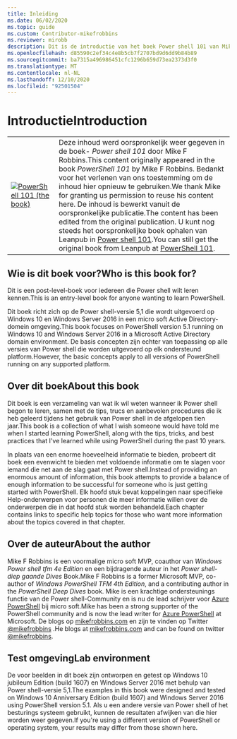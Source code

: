 ```yaml
---
title: Inleiding
ms.date: 06/02/2020
ms.topic: guide
ms.custom: Contributor-mikefrobbins
ms.reviewer: mirobb
description: Dit is de introductie van het boek Power shell 101 van Mike F. Robbins.
ms.openlocfilehash: d85590c2ef34c4e8b5cb7f2707bd9d6dd9b84b89
ms.sourcegitcommit: ba7315a496986451cfc1296b659d73ea2373d3f0
ms.translationtype: MT
ms.contentlocale: nl-NL
ms.lasthandoff: 12/10/2020
ms.locfileid: "92501504"
---
```

# <a name="introduction"></a><span data-ttu-id="371ad-103">Introductie</span><span class="sxs-lookup"><span data-stu-id="371ad-103">Introduction</span></span>

<table>
  <tr><td>
  <a href="https://leanpub.com/powershell101">
  <img src="media/powershell101-150x194.png" alt="PowerShell 101 (the book)" />
  </a>
  </td>
  <td colspan=2>
<span data-ttu-id="371ad-104">Deze inhoud werd oorspronkelijk weer gegeven in de boek- <em>Power shell 101</em> door Mike F Robbins.</span><span class="sxs-lookup"><span data-stu-id="371ad-104">This content originally appeared in the book <em>PowerShell 101</em> by Mike F Robbins.</span></span> <span data-ttu-id="371ad-105">Bedankt voor het verlenen van ons toestemming om de inhoud hier opnieuw te gebruiken.</span><span class="sxs-lookup"><span data-stu-id="371ad-105">We thank Mike for granting us permission to reuse his content here.</span></span> <span data-ttu-id="371ad-106">De inhoud is bewerkt vanuit de oorspronkelijke publicatie.</span><span class="sxs-lookup"><span data-stu-id="371ad-106">The content has been edited from the original publication.</span></span> <span data-ttu-id="371ad-107">U kunt nog steeds het oorspronkelijke boek ophalen van Leanpub in <a href="https://leanpub.com/powershell101">Power shell 101</a>.</span><span class="sxs-lookup"><span data-stu-id="371ad-107">You can still get the original book from Leanpub at <a href="https://leanpub.com/powershell101">PowerShell 101</a>.</span></span>
  </td></tr>
</table>

## <a name="who-is-this-book-for"></a><span data-ttu-id="371ad-108">Wie is dit boek voor?</span><span class="sxs-lookup"><span data-stu-id="371ad-108">Who is this book for?</span></span>

<span data-ttu-id="371ad-109">Dit is een post-level-boek voor iedereen die Power shell wilt leren kennen.</span><span class="sxs-lookup"><span data-stu-id="371ad-109">This is an entry-level book for anyone wanting to learn PowerShell.</span></span>

<span data-ttu-id="371ad-110">Dit boek richt zich op de Power shell-versie 5,1 die wordt uitgevoerd op Windows 10 en Windows Server 2016 in een micro soft Active Directory-domein omgeving.</span><span class="sxs-lookup"><span data-stu-id="371ad-110">This book focuses on PowerShell version 5.1 running on Windows 10 and Windows Server 2016 in a Microsoft Active Directory domain environment.</span></span> <span data-ttu-id="371ad-111">De basis concepten zijn echter van toepassing op alle versies van Power shell die worden uitgevoerd op elk ondersteund platform.</span><span class="sxs-lookup"><span data-stu-id="371ad-111">However, the basic concepts apply to all versions of PowerShell running on any supported platform.</span></span>

## <a name="about-this-book"></a><span data-ttu-id="371ad-112">Over dit boek</span><span class="sxs-lookup"><span data-stu-id="371ad-112">About this book</span></span>

<span data-ttu-id="371ad-113">Dit boek is een verzameling van wat ik wil weten wanneer ik Power shell begon te leren, samen met de tips, trucs en aanbevolen procedures die ik heb geleerd tijdens het gebruik van Power shell in de afgelopen tien jaar.</span><span class="sxs-lookup"><span data-stu-id="371ad-113">This book is a collection of what I wish someone would have told me when I started learning PowerShell, along with the tips, tricks, and best practices that I've learned while using PowerShell during the past 10 years.</span></span>

<span data-ttu-id="371ad-114">In plaats van een enorme hoeveelheid informatie te bieden, probeert dit boek een evenwicht te bieden met voldoende informatie om te slagen voor iemand die net aan de slag gaat met Power shell.</span><span class="sxs-lookup"><span data-stu-id="371ad-114">Instead of providing an enormous amount of information, this book attempts to provide a balance of enough information to be successful for someone who is just getting started with PowerShell.</span></span> <span data-ttu-id="371ad-115">Elk hoofd stuk bevat koppelingen naar specifieke Help-onderwerpen voor personen die meer informatie willen over de onderwerpen die in dat hoofd stuk worden behandeld.</span><span class="sxs-lookup"><span data-stu-id="371ad-115">Each chapter contains links to specific help topics for those who want more information about the topics covered in that chapter.</span></span>

## <a name="about-the-author"></a><span data-ttu-id="371ad-116">Over de auteur</span><span class="sxs-lookup"><span data-stu-id="371ad-116">About the author</span></span>

<span data-ttu-id="371ad-117">Mike F Robbins is een voormalige micro soft MVP, coauthor van _Windows Power shell tfm 4e Edition_ en een bijdragende auteur in het _Power shell-diep gaande Dives_ Book.</span><span class="sxs-lookup"><span data-stu-id="371ad-117">Mike F Robbins is a former Microsoft MVP, co-author of _Windows PowerShell TFM 4th Edition_, and a contributing author in the _PowerShell Deep Dives_ book.</span></span> <span data-ttu-id="371ad-118">Mike is een krachtige ondersteunings functie van de Power shell-Community en is nu de lead schrijver voor [Azure PowerShell][] bij micro soft.</span><span class="sxs-lookup"><span data-stu-id="371ad-118">Mike has been a strong supporter of the PowerShell community and is now the lead writer for [Azure PowerShell][] at Microsoft.</span></span> <span data-ttu-id="371ad-119">De blogs op [mikefrobbins.com][] en zijn te vinden op Twitter [@mikefrobbins][] .</span><span class="sxs-lookup"><span data-stu-id="371ad-119">He blogs at [mikefrobbins.com][] and can be found on twitter [@mikefrobbins][].</span></span>

## <a name="lab-environment"></a><span data-ttu-id="371ad-120">Test omgeving</span><span class="sxs-lookup"><span data-stu-id="371ad-120">Lab environment</span></span>

<span data-ttu-id="371ad-121">De voor beelden in dit boek zijn ontworpen en getest op Windows 10 jubileum Edition (build 1607) en Windows Server 2016 met behulp van Power shell-versie 5,1.</span><span class="sxs-lookup"><span data-stu-id="371ad-121">The examples in this book were designed and tested on Windows 10 Anniversary Edition (build 1607) and Windows Server 2016 using PowerShell version 5.1.</span></span> <span data-ttu-id="371ad-122">Als u een andere versie van Power shell of het besturings systeem gebruikt, kunnen de resultaten afwijken van die hier worden weer gegeven.</span><span class="sxs-lookup"><span data-stu-id="371ad-122">If you're using a different version of PowerShell or operating system, your results may differ from those shown here.</span></span>

<!-- link references -->
[@mikefrobbins]: https://twitter.com/mikefrobbins
[mikefrobbins.com]: http://mikefrobbins.com/
[PowerShell 101]: https://leanpub.com/powershell101
[Azure PowerShell]: /powershell/azure
